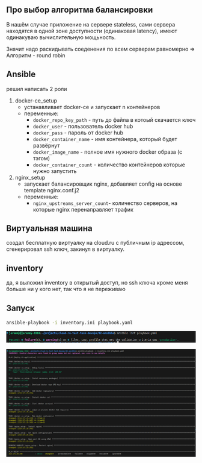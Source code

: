 ## Про выбор алгоритма балансировки
В нашём случае приложение на сервере stateless, сами сервера находятся в одной зоне доступности (одинаковая latency), имеют одинакуваю вычислительную мощьность.

Значит надо раскидывать соеденения по всем серверам равномерно  => Алгоритм - round robin


## Ansible
решил написать 2 роли
1. docker-ce_setup
    - устанавливает docker-ce и запускает n контейнеров
    - переменные:
        - `docker_repo_key_path`        - путь до файла в котоый скачается ключ
        - `docker_user`                 - пользователь docker hub
        - `docker_pass`                 - пароль от docker hub
        - `docker_container_name`       - имя контейнера, который будет развёрнут 
        - `docker_image_name`           - полное имя нужного docker образа (с тэгом)
        - `docker_container_count`      - количество контейнеров которые нужно запустить
2. nginx_setup
    - запускает балансировщик nginx, добавляет config на основе template nginx.conf.j2
    - переменные:
        - `nginx_upstreams_server_count`- количество серверов, на которые nginx перенаправляет трафик

## Виртуальная машина
создал бесплатную виртуалку на cloud.ru с публичным ip адрессом, сгенерировал ssh ключ, закинул в виртуалку.

## inventory
да, я выложил inventory в открытый доступ, но ssh ключа кроме меня больше ни у кого нет, так что я не переживаю

## Запуск
```bash
ansible-playbook -i inventory.ini playbook.yaml
```
![alt text](imgs/andible-lint.png)

![alt text](imgs/executed_correctly.png)